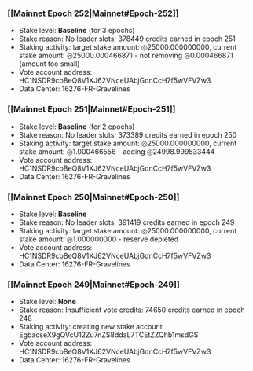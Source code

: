 ### [[Mainnet Epoch 252|Mainnet#Epoch-252]]
* Stake level: **Baseline** (for 3 epochs)
* Stake reason: No leader slots; 378449 credits earned in epoch 251
* Staking activity: target stake amount: ◎25000.000000000, current stake amount: ◎25000.000466871 - not removing ◎0.000466871 (amount too small)
* Vote account address: HC1NSDR9cbBeQ8V1XJ62VNceUAbjGdnCcH7f5wVFVZw3
* Data Center: 16276-FR-Gravelines
### [[Mainnet Epoch 251|Mainnet#Epoch-251]]
* Stake level: **Baseline** (for 2 epochs)
* Stake reason: No leader slots; 373389 credits earned in epoch 250
* Staking activity: target stake amount: ◎25000.000000000, current stake amount: ◎1.000466556 - adding ◎24998.999533444
* Vote account address: HC1NSDR9cbBeQ8V1XJ62VNceUAbjGdnCcH7f5wVFVZw3
* Data Center: 16276-FR-Gravelines
### [[Mainnet Epoch 250|Mainnet#Epoch-250]]
* Stake level: **Baseline**
* Stake reason: No leader slots; 391419 credits earned in epoch 249
* Staking activity: target stake amount: ◎25000.000000000, current stake amount: ◎1.000000000 - reserve depleted
* Vote account address: HC1NSDR9cbBeQ8V1XJ62VNceUAbjGdnCcH7f5wVFVZw3
* Data Center: 16276-FR-Gravelines
### [[Mainnet Epoch 249|Mainnet#Epoch-249]]
* Stake level: **None**
* Stake reason: Insufficient vote credits: 74650 credits earned in epoch 248
* Staking activity: creating new stake account EgbacseX9gQVcU12Zu7nZS8ddaL7TCEtZZQhb1msdGS
* Vote account address: HC1NSDR9cbBeQ8V1XJ62VNceUAbjGdnCcH7f5wVFVZw3
* Data Center: 16276-FR-Gravelines